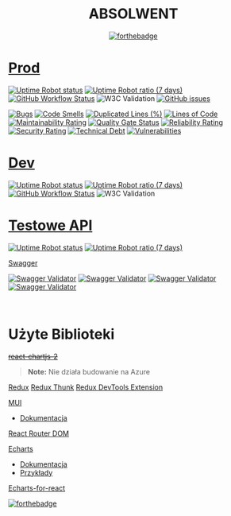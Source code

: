 
<div align="center">

# ABSOLWENT
  
[![forthebadge](https://forthebadge.com/images/badges/built-with-love.svg)](https://forthebadge.com)
 
</div>
 



# [Prod](https://absolwent.best/)

[![Uptime Robot status](https://img.shields.io/uptimerobot/status/m791621145-67f488fcdba1f9330d6bc868)](https://stats.uptimerobot.com/A2103fZYKv/791621145)
[![Uptime Robot ratio (7 days)](https://img.shields.io/uptimerobot/ratio/7/m791621145-67f488fcdba1f9330d6bc868)](https://stats.uptimerobot.com/A2103fZYKv/791621145)
[![GitHub Workflow Status](https://img.shields.io/github/workflow/status/MPenk/absolwent/PROD)](https://github.com/MPenk/absolwent/actions/workflows/PROD.yml)
![W3C Validation](https://img.shields.io/w3c-validation/html?targetUrl=https%3A%2F%2Fabsolwent.best%2F)
[![GitHub issues](https://img.shields.io/github/issues/MPenk/absolwent)](https://github.com/MPenk/absolwent/issues)

[![Bugs](https://sonarcloud.io/api/project_badges/measure?project=MPenk_absolwent&metric=bugs)](https://sonarcloud.io/dashboard?id=MPenk_absolwent)
[![Code Smells](https://sonarcloud.io/api/project_badges/measure?project=MPenk_absolwent&metric=code_smells)](https://sonarcloud.io/dashboard?id=MPenk_absolwent)
[![Duplicated Lines (%)](https://sonarcloud.io/api/project_badges/measure?project=MPenk_absolwent&metric=duplicated_lines_density)](https://sonarcloud.io/dashboard?id=MPenk_absolwent)
[![Lines of Code](https://sonarcloud.io/api/project_badges/measure?project=MPenk_absolwent&metric=ncloc)](https://sonarcloud.io/dashboard?id=MPenk_absolwent)
[![Maintainability Rating](https://sonarcloud.io/api/project_badges/measure?project=MPenk_absolwent&metric=sqale_rating)](https://sonarcloud.io/dashboard?id=MPenk_absolwent)
[![Quality Gate Status](https://sonarcloud.io/api/project_badges/measure?project=MPenk_absolwent&metric=alert_status)](https://sonarcloud.io/dashboard?id=MPenk_absolwent)
[![Reliability Rating](https://sonarcloud.io/api/project_badges/measure?project=MPenk_absolwent&metric=reliability_rating)](https://sonarcloud.io/dashboard?id=MPenk_absolwent)
[![Security Rating](https://sonarcloud.io/api/project_badges/measure?project=MPenk_absolwent&metric=security_rating)](https://sonarcloud.io/dashboard?id=MPenk_absolwent)
[![Technical Debt](https://sonarcloud.io/api/project_badges/measure?project=MPenk_absolwent&metric=sqale_index)](https://sonarcloud.io/dashboard?id=MPenk_absolwent)
[![Vulnerabilities](https://sonarcloud.io/api/project_badges/measure?project=MPenk_absolwent&metric=vulnerabilities)](https://sonarcloud.io/dashboard?id=MPenk_absolwent)


# [Dev](https://dev.absolwent.best/)

[![Uptime Robot status](https://img.shields.io/uptimerobot/status/m791621153-2d11191f4397e411469ae3fc)](https://stats.uptimerobot.com/A2103fZYKv/791621153)
[![Uptime Robot ratio (7 days)](https://img.shields.io/uptimerobot/ratio/7/m791621153-2d11191f4397e411469ae3fc)](https://stats.uptimerobot.com/A2103fZYKv/791621153)
[![GitHub Workflow Status](https://img.shields.io/github/workflow/status/MPenk/absolwent/DEV)](https://github.com/MPenk/absolwent/actions/workflows/DEV.yml)
![W3C Validation](https://img.shields.io/w3c-validation/html?targetUrl=https%3A%2F%2Fdev.absolwent.best%2F)



# [Testowe API](https://absolwent.azurewebsites.net/api/public/status)

[![Uptime Robot status](https://img.shields.io/uptimerobot/status/m791621149-f19a2479c787fff334ca977c)](https://stats.uptimerobot.com/A2103fZYKv/791621149)
[![Uptime Robot ratio (7 days)](https://img.shields.io/uptimerobot/ratio/7/m791621149-f19a2479c787fff334ca977c)](https://stats.uptimerobot.com/A2103fZYKv/791621149)


[Swagger](https://absolwent.azurewebsites.net/swagger/index.html)

[![Swagger Validator](https://img.shields.io/swagger/valid/3.0?label=API%20Public&specUrl=https%3A%2F%2Fabsolwent.azurewebsites.net%2Fswagger%2Fpublic%2Fswagger.json)](https://absolwent.azurewebsites.net/swagger/index.html?urls.primaryName=Public)
[![Swagger Validator](https://img.shields.io/swagger/valid/3.0?label=API%20Auth&specUrl=https%3A%2F%2Fabsolwent.azurewebsites.net%2Fswagger%2Fauth%2Fswagger.json)](https://absolwent.azurewebsites.net/swagger/index.html?urls.primaryName=Auth)
[![Swagger Validator](https://img.shields.io/swagger/valid/3.0?label=API%20Admin&specUrl=https%3A%2F%2Fabsolwent.azurewebsites.net%2Fswagger%2Fadmin%2Fswagger.json)](https://absolwent.azurewebsites.net/swagger/index.html?urls.primaryName=Admin)
[![Swagger Validator](https://img.shields.io/swagger/valid/3.0?label=API%20Pool&specUrl=https%3A%2F%2Fabsolwent.azurewebsites.net%2Fswagger%2Fpool%2Fswagger.json)](https://absolwent.azurewebsites.net/swagger/index.html?urls.primaryName=Pool)

<br>


# Użyte Biblioteki
~~[react-chartjs-2](https://www.npmjs.com/package/react-chartjs-2)~~ 
> **Note:** Nie działa budowanie na Azure

[Redux](https://www.npmjs.com/package/redux)
[Redux Thunk](https://www.npmjs.com/package/redux-thunk)
[Redux DevTools Extension](https://www.npmjs.com/package/redux-devtools-extension)

[MUI](https://mui.com/)
- [Dokumentacja](https://mui.com/material-ui/getting-started/usage/)

[React Router DOM](https://www.npmjs.com/package/react-router-dom)

[Echarts](https://www.npmjs.com/package/echarts)
- [Dokumentacja](https://echarts.apache.org/handbook/en/get-started/)
- [Przykłady](https://echarts.apache.org/examples/en/index.html)

[Echarts-for-react](https://www.npmjs.com/package/echarts-for-react)

[![forthebadge](https://forthebadge.com/images/badges/powered-by-black-magic.svg)](https://forthebadge.com)

